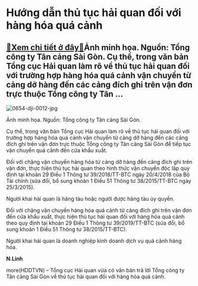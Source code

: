 Hướng dẫn thủ tục hải quan đối với hàng hóa quá cảnh
====================================================

[:gift:Xem chi tiết ở đây:gift:](https://hddtvn.com/huong-dan-thu-tuc-hai-quan-doi-voi-hang-hoa-qua-canh/)Ảnh minh họa. Nguồn: Tổng công ty Tân cảng Sài Gòn. Cụ thể, trong văn bản Tổng cục Hải quan làm rõ về thủ tục hải quan đối với trường hợp hàng hóa quá cảnh vận chuyển từ cảng dỡ hàng đến các cảng đích ghi trên vận đơn trực thuộc Tổng công ty Tân …
-------------------------------------------------------------------------------------------------------------------------------------------------------------------------------------------------------------------------------------------------------





![0654-dji-0012-jpg](https://hddtvn.com/wp-content/uploads/2021/01/0654_DJI_0012_JPG.jpg "Ảnh: Tổng công ty Tân cảng Sài Gòn.")


Ảnh minh họa. Nguồn: Tổng công ty Tân cảng Sài Gòn.



Cụ thể, trong văn bản Tổng cục Hải quan làm rõ về thủ tục hải quan đối với trường hợp hàng hóa quá cảnh vận chuyển từ cảng dỡ hàng đến các cảng đích ghi trên vận đơn trực thuộc Tổng công ty Tân cảng Sài Gòn để tiếp tục vận chuyển quá cảnh đến cửa khẩu xuất.


Đối với chặng vận chuyển hàng hóa từ cảng dỡ hàng đến cảng đích ghi trên vận đơn, thực hiện thủ tục hải quan theo hình thức vận chuyển độc lập quy định tại khoản 29 Điều 1 Thông tư 39/2018/TT-BTC ngày 20/4/2018 của Bộ Tài chính (sửa đổi, bổ sung khoản 1 Điều 51 Thông tư 38/2015/TT-BTC ngày 25/3/2015).


Người khai hải quan là hãng tàu hoặc người được hãng tàu ủy quyền.


Đối với chặng vận chuyển hàng hóa quá cảnh từ cảng đích ghi trên vận đơn đến cửa khẩu xuất, thực hiện thủ tục hải quan đối với hàng hóa quá cảnh theo quy định tại khoản 29 Điều 1 Thông tư 39/2019/TT-BTC (sửa đổi, bổ sung khoản 1 Điều 51 Thông tư 38/2015/TT-BTC).


Người khai hải quan là doanh nghiệp kinh doanh dịch vụ quá cảnh hàng hóa.




**N.Linh**



more(HDDTVN) – Tổng cục Hải quan vừa có văn bản trả lời Tổng công ty Tân cảng Sài Gòn về thủ tục hải quan đối với hàng hóa quá cảnh.

